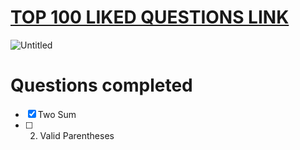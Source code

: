 # [TOP 100 LIKED QUESTIONS LINK](https://leetcode.com/problem-list/79h8rn6/?sorting=W3sic29ydE9yZGVyIjoiQVNDRU5ESU5HIiwib3JkZXJCeSI6IkRJRkZJQ1VMVFkifV0%3D)

![Untitled](https://user-images.githubusercontent.com/72177954/132102265-38932c44-e18f-449d-a3f9-cad7fc396bc0.png)

# Questions completed 

- [x] Two Sum
- [ ] 2. Valid Parentheses
